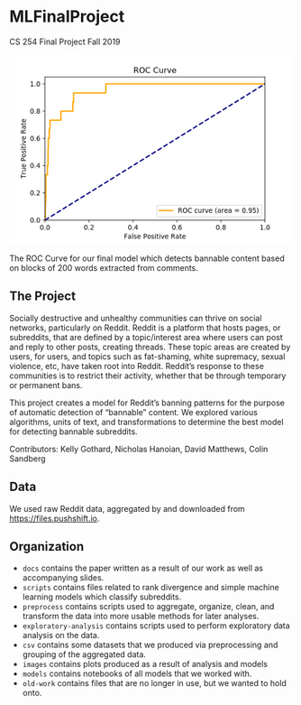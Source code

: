 # MLFinalProject
CS 254 Final Project Fall 2019



![ROC Curve](docs/paper-src/roc.png)

The ROC Curve for our final model which detects bannable content based on blocks of 200 words extracted from comments. 

## The Project

Socially destructive and unhealthy communities can thrive on social networks, particularly on
Reddit. Reddit is a platform that hosts pages, or subreddits, that are defined by a topic/interest
area where users can post and reply to other posts, creating threads. These topic areas are created
by users, for users, and topics such as fat-shaming, white supremacy, sexual violence, etc, have
taken root into Reddit. Reddit’s response to these communities is to restrict their activity, whether
that be through temporary or permanent bans.

This project creates a model for Reddit’s banning patterns for the purpose of automatic
detection of “bannable” content. We explored various algorithms, units of text, and transformations
to determine the best model for detecting bannable subreddits.

Contributors: Kelly Gothard, Nicholas Hanoian, David Matthews, Colin Sandberg



## Data
We used raw Reddit data, aggregated by and downloaded from https://files.pushshift.io.


## Organization
<!-- all scripts and files that were contained in the root directory
before were moved to the scripts directory -->

- `docs` contains the paper written as a result of our work as well as accompanying slides.
- `scripts` contains files related to rank divergence and simple machine learning models which classify subreddits.
- `preprocess` contains scripts used to aggregate, organize, clean, and transform the data into more usable methods for later analyses.
- `exploratory-analysis` contains scripts used to perform exploratory data analysis on the data.
- `csv` contains some datasets that we produced via preprocessing and grouping of the aggregated data.
- `images` contains plots produced as a result of analysis and models
- `models` contains notebooks of all models that we worked with.
- `old-work` contains files that are no longer in use, but we wanted to hold onto.




